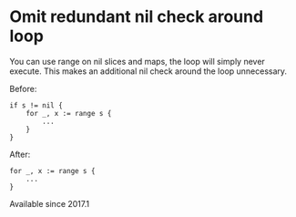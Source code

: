 # Omit redundant nil check around loop

You can use range on nil slices and maps, the loop will simply never
execute. This makes an additional nil check around the loop
unnecessary.

Before:

    if s != nil {
        for _, x := range s {
            ...
        }
    }

After:

    for _, x := range s {
        ...
    }

Available since
    2017.1
